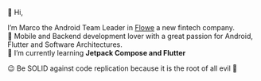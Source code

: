 👋 Hi,

I’m Marco the Android Team Leader in [Flowe](https://flowe.com) a new fintech company.
</br>👀 Mobile and Backend development lover with a great passion for Android, Flutter and Software Architectures.
</br> 🌱 I’m currently learning <b> Jetpack Compose and Flutter </b>

 :wink: Be SOLID against code replication because it is the root of all evil :japanese_ogre:
<!---
akka81/akka81 is a ✨ special ✨ repository because its `README.md` (this file) appears on your GitHub profile.
You can click the Preview link to take a look at your changes.
--->
